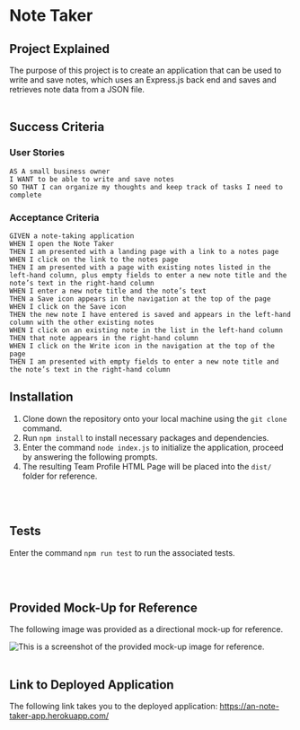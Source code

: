 # Note Taker

## Project Explained
The purpose of this project is to create an application that can be used to write and save notes, which uses an Express.js back end and saves and retrieves note data from a JSON file.
<br></br>
## Success Criteria

### User Stories
```
AS A small business owner
I WANT to be able to write and save notes
SO THAT I can organize my thoughts and keep track of tasks I need to complete

```
### Acceptance Criteria
```
GIVEN a note-taking application
WHEN I open the Note Taker
THEN I am presented with a landing page with a link to a notes page
WHEN I click on the link to the notes page
THEN I am presented with a page with existing notes listed in the left-hand column, plus empty fields to enter a new note title and the note’s text in the right-hand column
WHEN I enter a new note title and the note’s text
THEN a Save icon appears in the navigation at the top of the page
WHEN I click on the Save icon
THEN the new note I have entered is saved and appears in the left-hand column with the other existing notes
WHEN I click on an existing note in the list in the left-hand column
THEN that note appears in the right-hand column
WHEN I click on the Write icon in the navigation at the top of the page
THEN I am presented with empty fields to enter a new note title and the note’s text in the right-hand column

```

## Installation

1. Clone down the repository onto your local machine using the `git clone` command.
2. Run `npm install` to install necessary packages and dependencies.
3. Enter the command `node index.js` to initialize the application, proceed by answering the following prompts.
4. The resulting Team Profile HTML Page will be placed into the `dist/` folder for reference.

<br></br>

## Tests
Enter the command `npm run test` to run the associated tests.

<br></br>

## Provided Mock-Up for Reference

The following image was provided as a directional mock-up for reference.

![This is a screenshot of the provided mock-up image for reference.](./images/mockup.png)
<br></br>


## Link to Deployed Application

The following link takes you to the deployed application: https://an-note-taker-app.herokuapp.com/
<br></br>
